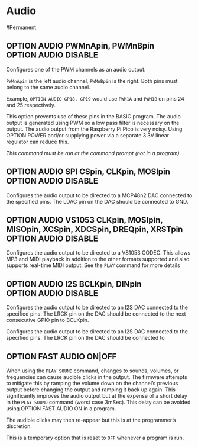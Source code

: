 # Audio

#Permanent


## OPTION AUDIO PWMnApin, PWMnBpin <br> OPTION AUDIO DISABLE

Configures one of the PWM channels as an audio output.

`PWMnApin` is the left audio channel, `PWMnBpin` is the right. Both pins must belong to the same audio channel.

Example, `OPTION AUDIO GP18, GP19` would use `PWM1A` and `PWM1B` on pins 24 and 25 respectively.

This option prevents use of these pins in the BASIC program. The audio output is generated using PWM so a low pass filter is
necessary on the output. The audio output from the Raspberry Pi Pico is very noisy. Using OPTION POWER and/or supplying power via a separate 3.3V linear regulator can reduce this.

*This command must be run at the command prompt (not in a program).*


## OPTION AUDIO SPI CSpin, CLKpin, MOSIpin <br> OPTION AUDIO DISABLE

Configures  the audio output to be directed to a MCP48n2 DAC connected to the specified pins. The LDAC pin on the DAC should be
connected to GND. 


## OPTION AUDIO VS1053 CLKpin, MOSIpin, MISOpin, XCSpin, XDCSpin, DREQpin, XRSTpin <br> OPTION AUDIO DISABLE

Configures the audio output to be directed to a VS1053 CODEC. This allows MP3 and MIDI playback in addition to the other formats
supported and also supports real-time MIDI output. See the `PLAY` command for more details


## OPTION AUDIO I2S BCLKpin, DINpin <br> OPTION AUDIO DISABLE

Configures the audio output to be directed to an I2S DAC connected to the specified pins. The LRCK pin on the DAC should be connected to the next consecutive GPIO pin to BCLKpin.

Configures the audio output to be directed to an I2S DAC connected to the specified pins. The LRCK pin on the DAC should be connected to


## OPTION FAST AUDIO ON|OFF

When using the `PLAY SOUND` command, changes to sounds, volumes, or frequencies can cause audible clicks in the output. The firmware attempts to mitigate this by ramping the volume down on the channel’s previous output before changing the output and ramping it back up again. This significantly improves the audio output but at the expense of a short delay in the `PLAY SOUND` command (worst case 3mSec). This delay can be avoided using OPTION FAST AUDIO ON in a program.

The audible clicks may then re-appear but this is at the programmer’s discretion.

This is a temporary option that is reset to `OFF` whenever a program is run.


